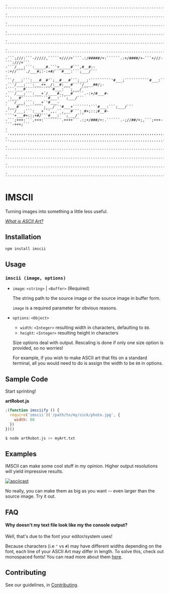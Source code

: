 `````````````````````````````````````````````````````````````````````````````````
-````````````````````````````````````````````````````````````````````````````````
-````````````````````````````````````````````````````````````````````````````````
-````````````````````````````````````````````````````````````````````````````````
-````````````````````````````````````````````````````````````````````````````````
-````````````````````````````````````````````````````````````````````````````````
-````````````````````````````````````````````````````````````````````````````````
-```;///:```-/////,`````+////+````.:/#####/+:``````.:+/####/+-```+///-```:///+```
-```/___;```:_____#.```+_____#```,#__#:--:+//````./___#;:-:+#/```#___:```;___/```
-```/___;```:___#__#'`;__#___#```;___;'`````````'#___;```````````#___:```;___/```
-```/___;```:___++__/:__#:___#```'/____##/;-'```:___#````````````#___:```;___/```
-```/___;```:___+`/____#.,___#`````.-:+/#___#-``:___#'```````````#___:```;___/```
-```/___;```:___+`'#___-`,___#```''``````;___/``'#___+```````'```#___:```;___/```
-```/___;```:___+``',,.``,___#```:_#+;::;#__#-```'+___#+::;+#/```#___:```;___/```
-```;+++:```,+++:````````.++++```.:;+/###/+:.``````.-;//##/+;,```;+++-```-+++;```
-`.,,,,,,,.,,,,,,,,,,,,,,,,,,,,,,,,,,,,,,,,,,,,,,,,,,,,,,,,,,,,,,,,,,,,,,,,,,,,.`
-``'''''''`''''''''''''''''''''''''''''''''''''''''''''''''''''''''''''`'''''''``
-````````````````````````````````````````````````````````````````````````````````
-````````````````````````````````````````````````````````````````````````````````
-````````````````````````````````````````````````````````````````````````````````
-````````````````````````````````````````````````````````````````````````````````
`````````````````````````````````````````````````````````````````````````````````

# IMSCII

Turning images into something a little less useful.

[_What is ASCII Art?_](https://en.wikipedia.org/wiki/ASCII_art)

## Installation

```sh
npm install imscii
```

## Usage

### `imscii (image, options)`

- `image`: `<string>` | `<Buffer>` (Required)

  The string path to the source image or the source image in buffer form.

  `image` is a required parameter for obvious reasons.

- `options`: `<Object>`

  - `width`: `<Integer>` resulting width in characters, defaulting to `80`.
  - `height`: `<Integer>` resulting height in characters

  Size options deal with output. Rescaling is done if only one size option is provided, so no worries!

  For example, if you wish to make ASCII art that fits on a standard terminal, all you would need to do is assign the width to be `80` in options.

## Sample Code

Start sprinting!

**artRobot.js**

```js
;(function imsciify () {
  require('imscii')('/path/to/my/sick/photo.jpg', {
    width: 80
  })
})()
```

```sh
$ node artRobot.js >> myArt.txt
```

## Examples

IMSCII can make some cool stuff in my opinion. Higher output resolutions will yield impressive results.

[![asciicast](https://asciinema.org/a/347780.svg)](https://asciinema.org/a/347780)

No really, you can make them as big as you want -- even larger than the source image. Try it out.

## FAQ

#### Why doesn't my text file look like my the console output?

Well, that's due to the font your editor/system uses!

Because characters (i.e `"` vs `#`) may have different widths depending on the font, each line of your ASCII Art may differ in length. To solve this, check out monospaced fonts! You can read more about them [here](https://en.wikipedia.org/wiki/Monospaced_font).

## Contributing

See our guidelines, in [Contributing](https://github.com/mster/imscii/blob/master/CONTRIBUTING.md).
